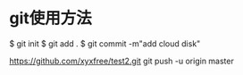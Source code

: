 # git使用方法

$ git init
$ git add .
$ git commit -m"add cloud disk"

https://github.com/xyxfree/test2.git
git push -u origin master